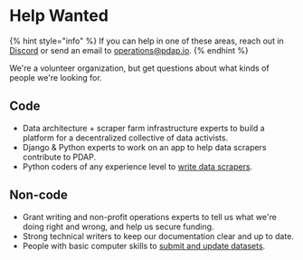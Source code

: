 # Help Wanted

{% hint style="info" %}
If you can help in one of these areas, reach out in [Discord](https://discord.gg/wMqex8nKZJ) or send an email to operations@pdap.io.
{% endhint %}

We're a volunteer organization, but get questions about what kinds of people we're looking for.

## Code

* Data architecture + scraper farm infrastructure experts to build a platform for a decentralized collective of data activists.
* Django & Python experts to work on an app to help data scrapers contribute to PDAP.
* Python coders of any experience level to [write data scrapers](https://github.com/Police-Data-Accessibility-Project/PDAP-Scrapers/blob/main/CONTRIBUTING.md).

## Non-code

* Grant writing and non-profit operations experts to tell us what we're doing right and wrong, and help us secure funding.
* Strong technical writers to keep our documentation clear and up to date.
* People with basic computer skills to [submit and update datasets](../../../activities/submit-or-update-datasets/).

